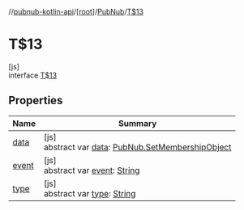//[pubnub-kotlin-api](../../../../index.md)/[[root]](../../index.md)/[PubNub](../index.md)/[T$13](index.md)

# T$13

[js]\
interface [T$13](index.md)

## Properties

| Name | Summary |
|---|---|
| [data](data.md) | [js]<br>abstract var [data](data.md): [PubNub.SetMembershipObject](../-set-membership-object/index.md) |
| [event](event.md) | [js]<br>abstract var [event](event.md): [String](https://kotlinlang.org/api/core/kotlin-stdlib/kotlin/-string/index.html) |
| [type](type.md) | [js]<br>abstract var [type](type.md): [String](https://kotlinlang.org/api/core/kotlin-stdlib/kotlin/-string/index.html) |
